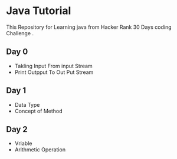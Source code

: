 
# Java Tutorial 

This Repository for Learning java from Hacker Rank 30 Days coding Challenge .

## Day 0
- Takling Input From input Stream
- Print Outpput To Out Put Stream

## Day 1
- Data Type 
- Concept of Method 

## Day 2
- Vriable
- Arithmetic Operation
